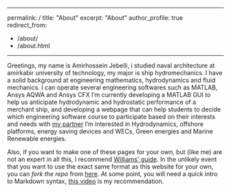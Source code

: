 
---
permalink: /
title: "About"
excerpt: "About"
author_profile: true
redirect_from: 
  - /about/
  - /about.html
---

Greetings, my name is Amirhossein Jebelli, i studied  naval architecture at amirkabir university of technology, my major is ship hydromechanics. I have a solid background at engineering mathematics, hydrodynamics and fluid mechanics. I can operate several engineering softwares such as MATLAB, Ansys AQWA and Ansys CFX
I’m currently developing a MATLAB GUI to help us anticipate hydrodynamic and hydrostatic performance of a merchant ship, and developing a webpage that can help students to decide which engineering software course to participate based on their interests and needs with [my partner](https://fnegari.github.io/)
I’m interested in Hydrodynamics, offshore platforms, energy saving devices and WECs, Green energies and Marine Renewable energies.



Also, if you want to make one of these pages for your own, but (like me) are not an expert in all this, I recommend [Williams' guide](https://jayrobwilliams.com/posts/2020/06/academic-website/). In the unlikely event that you want to use the exact same format as this website for your own, you can *fork the repo* from [here](https://github.com/amirhosseinjebelli/amirhosseinjebelli.github.io). At some point, you will need a quick intro to Markdown syntax, [this video](https://www.youtube.com/watch?v=HUBNt18RFbo) is my recommendation.

